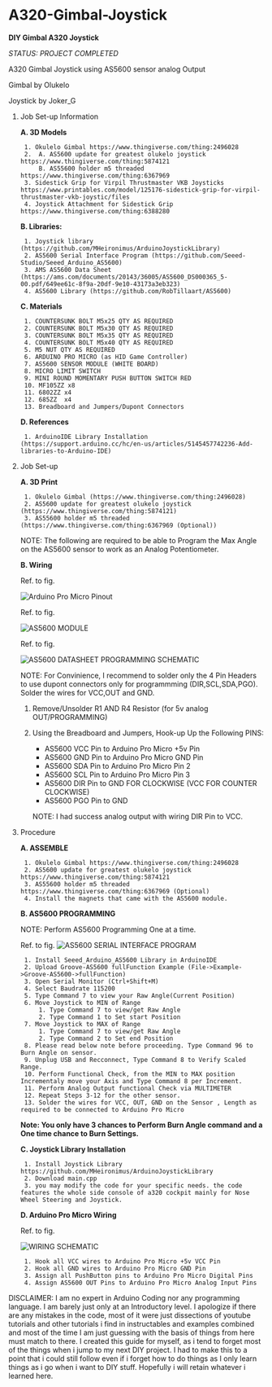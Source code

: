 # A320-Gimbal-Joystick
**DIY Gimbal A320 Joystick**

*STATUS: PROJECT COMPLETED*

A320 Gimbal Joystick using AS5600 sensor analog Output

Gimbal by Olukelo

Joystick by Joker_G

1. Job Set-up Information
    

    **A. 3D Models**

        1. Okulelo Gimbal https://www.thingiverse.com/thing:2496028
        2.  A. AS5600 update for greatest olukelo joystick https://www.thingiverse.com/thing:5874121
            B. AS55600 holder m5 threaded https://www.thingiverse.com/thing:6367969
        3. Sidestick Grip for Virpil Thrustmaster VKB Joysticks https://www.printables.com/model/125176-sidestick-grip-for-virpil-thrustmaster-vkb-joystic/files
        4. Joystick Attachment for Sidestick Grip https://www.thingiverse.com/thing:6388280

    **B. Libraries:**

        1. Joystick library (https://github.com/MHeironimus/ArduinoJoystickLibrary)
        2. AS5600 Serial Interface Program (https://github.com/Seeed-Studio/Seeed_Arduino_AS5600)
        3. AMS AS5600 Data Sheet (https://ams.com/documents/20143/36005/AS5600_DS000365_5-00.pdf/649ee61c-8f9a-20df-9e10-43173a3eb323)
        4. AS5600 Library (https://github.com/RobTillaart/AS5600)

    

    **C. Materials**

        1. COUNTERSUNK BOLT M5x25 QTY AS REQUIRED
        2. COUNTERSUNK BOLT M5x30 QTY AS REQUIRED
        3. COUNTERSUNK BOLT M5x35 QTY AS REQUIRED
        4. COUNTERSUNK BOLT M5x40 QTY AS REQUIRED
        5. M5 NUT QTY AS REQUIRED
        6. ARDUINO PRO MICRO (as HID Game Controller)
        7. AS5600 SENSOR MODULE (WHITE BOARD)
        8. MICRO LIMIT SWITCH
        9. MINI ROUND MOMENTARY PUSH BUTTON SWITCH RED
        10. MF105ZZ x8
        11. 6802ZZ x4
        12. 685ZZ  x4
        13. Breadboard and Jumpers/Dupont Connectors

    **D. References**

        1. ArduinoIDE Library Installation (https://support.arduino.cc/hc/en-us/articles/5145457742236-Add-libraries-to-Arduino-IDE)
3. Job Set-up

    **A. 3D Print**

        1. Okulelo Gimbal (https://www.thingiverse.com/thing:2496028)
        2. AS5600 update for greatest olukelo joystick (https://www.thingiverse.com/thing:5874121)
        3. AS55600 holder m5 threaded (https://www.thingiverse.com/thing:6367969 (Optional))
        

    NOTE: The following are required to be able to Program the Max Angle on the AS5600 sensor to work as an Analog Potentiometer.

    **B. Wiring** 
    
    Ref. to fig. 
    
    ![Arduino Pro Micro Pinout](image.png)


    Ref. to fig. 
    
    ![AS5600 MODULE](image-2.png)


    Ref. to fig. 
    
    ![AS5600 DATASHEET PROGRAMMING SCHEMATIC](image-3.png)

   NOTE: For Convinience, I recommend to solder only the 4 Pin Headers to use dupont connectors only for programmming (DIR,SCL,SDA,PGO). Solder the wires for VCC,OUT and GND. 

   
    1. Remove/Unsolder R1 AND R4 Resistor (for 5v analog OUT/PROGRAMMING)
    2. Using the Breadboard and Jumpers, Hook-up Up the Following PINS:

        - AS5600 VCC Pin to Arduino Pro Micro +5v Pin
        - AS5600 GND Pin to Arduino Pro Micro GND Pin
        - AS5600 SDA Pin to Arduino Pro Micro Pin 2 
        - AS5600 SCL Pin to Arduino Pro Micro Pin 3
        - AS5600 DIR Pin to GND FOR CLOCKWISE (VCC FOR COUNTER CLOCKWISE)
        - AS5600 PGO Pin to GND
      
       NOTE: I had success analog output with wiring DIR Pin to VCC.


4. Procedure

    **A. ASSEMBLE**

        1. Okulelo Gimbal https://www.thingiverse.com/thing:2496028
        2. AS5600 update for greatest olukelo joystick https://www.thingiverse.com/thing:5874121
        3. AS55600 holder m5 threaded https://www.thingiverse.com/thing:6367969 (Optional)
        4. Install the magnets that came with the AS5600 module.

    **B. AS5600 PROGRAMMING**

    NOTE: Perform AS5600 Programming One at a time.

    Ref. to fig. ![AS5600 SERIAL INTERFACE PROGRAM](image-1.png)

        1. Install Seeed_Arduino_AS5600 Library in ArduinoIDE
        2. Upload Groove-AS5600 fullFunction Example (File->Example->Groove-AS5600->fullFunction)      
        3. Open Serial Monitor (Ctrl+Shift+M)
        4. Select Baudrate 115200
        5. Type Command 7 to view your Raw Angle(Current Position)
        6. Move Joystick to MIN of Range
            1. Type Command 7 to view/get Raw Angle 
            2. Type Command 1 to Set start Position
        7. Move Joystick to MAX of Range
            1. Type Command 7 to view/get Raw Angle 
            2. Type Command 2 to Set end Position    
        8. Please read below note before proceeding. Type Command 96 to Burn Angle on sensor.
        9. Unplug USB and Recconnect, Type Command 8 to Verify Scaled Range.
        10. Perform Functional Check, from the MIN to MAX position Incrementaly move your Axis and Type Command 8 per Increment.
        11. Perform Analog Output functional Check via MULTIMETER 
        12. Repeat Steps 3-12 for the other sensor.
        13. Solder the wires for VCC, OUT, GND on the Sensor , Length as required to be connected to Arduino Pro Micro

    **Note: You only have 3 chances to Perform Burn Angle command and a One time chance to Burn Settings.**

    **C. Joystick Library Installation**

        1. Install Joystick Library https://github.com/MHeironimus/ArduinoJoystickLibrary
        2. Download main.cpp
        3. you may modify the code for your specific needs. the code features the whole side console of a320 cockpit mainly for Nose Wheel Steering and Joystick.

    **D. Arduino Pro Micro Wiring**

    Ref. to fig.

    ![WIRING SCHEMATIC](image-4.png)
   


        1. Hook all VCC wires to Arduino Pro Micro +5v VCC Pin
        2. Hook all GND wires to Arduino Pro Micro GND Pin
        3. Assign all PushButton pins to Arduino Pro Micro Digital Pins 
        4. Assign AS5600 OUT Pins to Arduino Pro Micro Analog Input Pins

DISCLAIMER: I am no expert in Arduino Coding nor any programming language. I am barely just only at an Introductory level. I apologize if there are any mistakes in the code, most of it were just dissections of youtube tutorials and other tutorials i find in instructables and examples combined and most of the time I am just guessing with the basis of things from here must match to there.
I created this guide for myself, as i tend to forget most of the things when i jump to my next DIY project. I had to make this to a point that i could still follow even if i forget how to do things as I only learn things as i go when i want to DIY stuff. Hopefully i will retain whatever i learned here.

